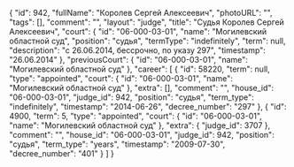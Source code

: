 {
    "id": 942,
    "fullName": "Королев Сергей Алексеевич",
    "photoURL": "",
    "tags": [],
    "comment": "",
    "layout": "judge",
    "title": "Судья Королев Сергей Алексеевич",
    "court": {
        "id": "06-000-03-01",
        "name": "Могилевский областной суд",
        "position": "судья",
        "termType": "indefinitely",
        "term": null,
        "description": "c 26.06.2014, бессрочно, по указу 297",
        "timestamp": "26.06.2014"
    },
    "previousCourt": {
        "id": "06-000-03-01",
        "name": "Могилевский областной суд"
    },
    "career": [
        {
            "id": 58220,
            "term": null,
            "type": "appointed",
            "court": {
                "id": "06-000-03-01",
                "name": "Могилевский областной суд"
            },
            "extra": [],
            "comment": "",
            "house_id": "06-000-03-01",
            "judge_id": 942,
            "position": "судья",
            "term_type": "indefinitely",
            "timestamp": "2014-06-26",
            "decree_number": "297"
        },
        {
            "id": 4900,
            "term": 5,
            "type": "appointed",
            "court": {
                "id": "06-000-03-01",
                "name": "Могилевский областной суд"
            },
            "extra": {
                "judge_id": 3707
            },
            "comment": "",
            "house_id": "06-000-03-01",
            "judge_id": 942,
            "position": "судья",
            "term_type": "years",
            "timestamp": "2009-07-30",
            "decree_number": "401"
        }
    ]
}